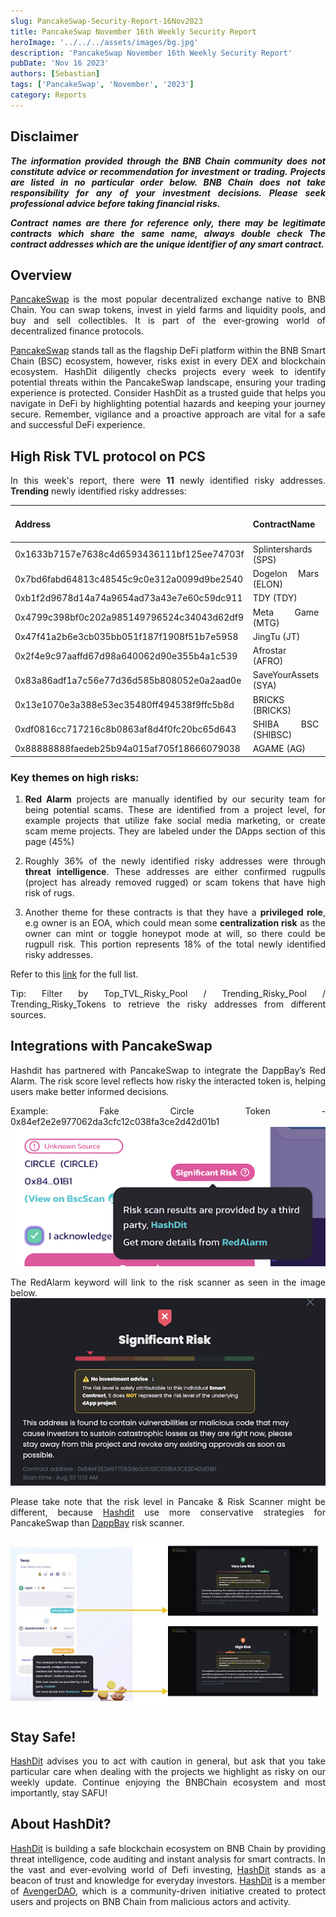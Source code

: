 ```yaml
---
slug: PancakeSwap-Security-Report-16Nov2023
title: PancakeSwap November 16th Weekly Security Report
heroImage: '../../../assets/images/bg.jpg'
description: 'PancakeSwap November 16th Weekly Security Report'
pubDate: 'Nov 16 2023'
authors: [Sebastian]
tags: ['PancakeSwap', 'November', '2023']
category: Reports
---
```

<div align="justify">

## Disclaimer 


***The information provided through the BNB Chain community does not constitute advice or recommendation for investment or trading. Projects are listed in no particular order below. BNB Chain does not take responsibility for any of your investment decisions. Please seek professional advice before taking financial risks.***

***Contract names are there for reference only, there may be legitimate contracts which share the same name, always double check The contract addresses which are the unique identifier of any smart contract.***

## Overview
[PancakeSwap](https://pancakeswap.finance/) is the most popular decentralized exchange native to BNB Chain. You can swap tokens, invest in yield farms and liquidity pools, and buy and sell collectibles. It is part of the ever-growing world of decentralized finance protocols. 

[PancakeSwap](https://pancakeswap.finance/) stands tall as the flagship DeFi platform within the BNB Smart Chain (BSC) ecosystem, however, risks exist in every DEX and blockchain ecosystem. HashDit diligently checks projects every week to identify potential threats within the PancakeSwap landscape, ensuring your trading experience is protected. Consider HashDit as a trusted guide that helps you navigate in DeFi by highlighting potential hazards and keeping your journey secure. Remember, vigilance and a proactive approach are vital for a safe and successful DeFi experience.

## High Risk TVL protocol on PCS

In this week's report, there were **11** newly identified risky addresses.
**Trending** newly identified risky addresses: 

| Address      | 	ContractName |	Weekly Active Transactions |
| ----------- | 	----------- |	----------- |
|0x1633b7157e7638c4d6593436111bf125ee74703f|	Splintershards (SPS)|	395|
|0x7bd6fabd64813c48545c9c0e312a0099d9be2540|	Dogelon Mars (ELON)|	263|
|0xb1f2d9678d14a74a9654ad73a43e7e60c59dc911|	TDY (TDY)|	98|
|0x4799c398bf0c202a985149796524c34043d62df9|	Meta Game (MTG)|	47|
|0x47f41a2b6e3cb035bb051f187f1908f51b7e5958|	JingTu (JT)|	20|
|0x2f4e9c97aaffd67d98a640062d90e355b4a1c539|	Afrostar (AFRO)|	18|
|0x83a86adf1a7c56e77d36d585b808052e0a2aad0e|	SaveYourAssets (SYA)|	17|
|0x13e1070e3a388e53ec35480ff494538f9ffc5b8d|	BRICKS (BRICKS)|	9|
|0xdf0816cc717216c8b0863af8d4f0fc20bc65d643|	SHIBA BSC (SHIBSC)|	9|
|0x88888888faedeb25b94a015af705f18666079038|	AGAME (AG)|	7|

### Key themes on high risks:

1. **Red Alarm** projects are manually identified by our security team for being potential scams. These are identified from a project level, for example projects that utilize fake social media marketing, or create scam meme projects. They are labeled under the DApps section of this page (45%)

2. Roughly 36% of the newly identified risky addresses were through **threat intelligence**. These addresses are either confirmed rugpulls (project has already removed rugged) or scam tokens that have high risk of rugs. 

3. Another theme for these contracts is that they have a **privileged role**, e.g owner is an EOA, which could mean some **centralization risk** as the owner can mint or toggle honeypot mode at will, so there could be rugpull risk. This portion represents 18% of the total newly identified risky addresses.

Refer to this [link](https://github.com/hashdit/hashdit/blob/main/gitbook_source_code/data/11162023_most_popular_risky_address.csv) for the full list.

Tip: Filter by Top_TVL_Risky_Pool / Trending_Risky_Pool / Trending_Risky_Tokens to retrieve the risky addresses from different sources.

## Integrations with PancakeSwap
Hashdit has partnered with PancakeSwap to integrate the DappBay’s Red Alarm. The risk score level reflects how risky the interacted token is, helping users make better informed decisions.


Example: Fake Circle Token - 0x84ef2e2e977062da3cfc12c038fa3ce2d42d01b1
![IMG-1](../2023-08-31/1.png)

The RedAlarm keyword will link to the risk scanner as seen in the image below.
![IMG-2](../2023-08-31/2.png)

Please take note that the risk level in Pancake & Risk Scanner might be different, because [Hashdit](https://www.hashdit.io/en) use more conservative strategies for PancakeSwap than [DappBay](https://dappbay.bnbchain.org/) risk scanner.

![IMG-3](../2023-08-31/3.jpeg)

## Stay Safe!
[HashDit](https://www.hashdit.io/en) advises you to act with caution in general, but ask that you take particular care when dealing with the projects we highlight as risky on our weekly update. Continue enjoying the BNBChain ecosystem and most importantly, stay SAFU!

## About HashDit?
[HashDit](https://www.hashdit.io/en) is building a safe blockchain ecosystem on BNB Chain by providing threat intelligence, code auditing and instant analysis for smart contracts. In the vast and ever-evolving world of Defi investing, [HashDit](https://www.hashdit.io/en) stands as a beacon of trust and knowledge for everyday investors.  [HashDit](https://www.hashdit.io/en) is a member of [AvengerDAO](https://www.bnbchain.org/en/blog/introducing-avengerdao-the-security-initiative-protecting-users-from-malicious-actors/), which is a community-driven initiative created to protect users and projects on BNB Chain from malicious actors and activity.

</div>